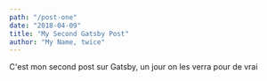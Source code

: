 ```yaml
---
path: "/post-one"
date: "2018-04-09"
title: "My Second Gatsby Post"
author: "My Name, twice"
---
```


C'est mon second post sur Gatsby, un jour on les verra pour de vrai